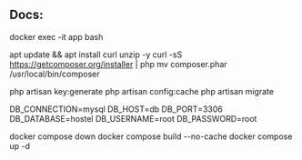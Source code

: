 ## Docs:
docker exec -it app bash

apt update && apt install curl unzip -y
curl -sS https://getcomposer.org/installer | php
mv composer.phar /usr/local/bin/composer

php artisan key:generate
php artisan config:cache
php artisan migrate

DB_CONNECTION=mysql
DB_HOST=db
DB_PORT=3306
DB_DATABASE=hostel
DB_USERNAME=root
DB_PASSWORD=root



docker compose down
docker compose build --no-cache
docker compose up -d
